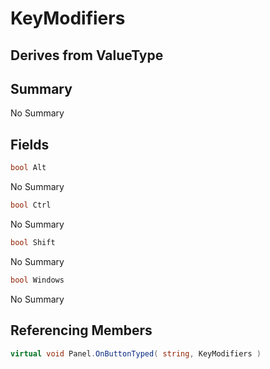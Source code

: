 # KeyModifiers

## Derives from ValueType

## Summary

No Summary
## Fields

```c#
bool Alt
```
No Summary
```c#
bool Ctrl
```
No Summary
```c#
bool Shift
```
No Summary
```c#
bool Windows
```
No Summary
## Referencing Members

```c#
virtual void Panel.OnButtonTyped( string, KeyModifiers ) 
```
